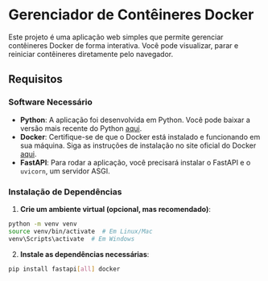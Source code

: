 # Gerenciador de Contêineres Docker

Este projeto é uma aplicação web simples que permite gerenciar contêineres Docker de forma interativa. Você pode visualizar, parar e reiniciar contêineres diretamente pelo navegador.

## Requisitos

### Software Necessário

- **Python**: A aplicação foi desenvolvida em Python. Você pode baixar a versão mais recente do Python [aqui](https://www.python.org/downloads/).
- **Docker**: Certifique-se de que o Docker está instalado e funcionando em sua máquina. Siga as instruções de instalação no site oficial do Docker [aqui](https://docs.docker.com/get-docker/).
- **FastAPI**: Para rodar a aplicação, você precisará instalar o FastAPI e o `uvicorn`, um servidor ASGI.

### Instalação de Dependências

1. **Crie um ambiente virtual (opcional, mas recomendado)**:
   
 ```bash
 python -m venv venv
 source venv/bin/activate  # Em Linux/Mac
 venv\Scripts\activate  # Em Windows
 ```

2. **Instale as dependências necessárias**:
```bash
pip install fastapi[all] docker
```